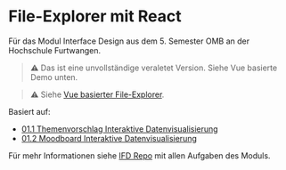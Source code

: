 # File-Explorer mit React

Für das Modul Interface Design aus dem 5. Semester OMB an der Hochschule Furtwangen.

> ⚠️ Das ist eine unvollständige veraletet Version. Siehe Vue basierte Demo unten.

> ⚠️ Siehe [Vue basierter File-Explorer](https://github.com/oezkancodes/vue-file-explorer).

Basiert auf:

- [01.1 Themenvorschlag Interaktive Datenvisualisierung](https://github.com/oezkancodes/IFD/blob/main/Aufgaben/01-User_Experience_Design/Themenvorschlag.pdf)
- [01.2 Moodboard Interaktive Datenvisualisierung](https://github.com/oezkancodes/IFD/blob/main/Aufgaben/01-User_Experience_Design/Moodboard.pdf)

Für mehr Informationen siehe [IFD Repo](https://github.com/oezkancodes/IFD) mit allen Aufgaben des Moduls.
